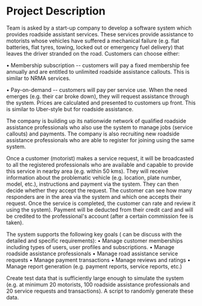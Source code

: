# Project Description

Team is asked by a start-up company to develop a software system which
provides roadside assistant services. These services provide assistance
to motorists whose vehicles have suffered a mechanical failure
(e.g. flat batteries, flat tyres, towing, locked out or emergency fuel
delivery) that leaves the driver stranded on the road. Customers can
choose either:

• Membership subscription -- customers will pay a fixed membership fee
annually and are entitled to unlimited roadside assistance callouts.
This is similar to NRMA services.

• Pay-on-demand -- customers will pay per service use. When the need
emerges (e.g. their car broke down), they will request assistance
through the system. Prices are calculated and presented to customers up
front. This is similar to Uber-style but for roadside assistance.

The company is building up its nationwide network of qualified roadside
assistance professionals who also use the system to manage jobs (service
callouts) and payments. The company is also recruiting new roadside
assistance professionals who are able to register for joining using the
same system.

Once a customer (motorist) makes a service request, it will be
broadcasted to all the registered professionals who are available and
capable to provide this service in nearby area (e.g. within 50 kms).
They will receive information about the problematic vehicle
(e.g. location, plate number, model, etc.), instructions and payment via
the system. They can then decide whether they accept the request. The
customer can see how many responders are in the area via the system and
which one accepts their request. Once the service is completed, the
customer can rate and review it using the system). Payment will be
deducted from their credit card and will be credited to the
professional's account (after a certain commission fee is taken).

The system supports the following key goals ( can be discuss with the
detailed and specific requirements): 
• Manage customer memberships including types of users, user profiles and subscriptions.
• Manage roadside assistance professionals 
• Manage road assistance service requests 
• Manage payment transactions 
• Manage reviews and ratings
• Manage report generation (e.g. payment reports, service reports, etc.)

Create test data that is sufficiently large enough to simulate the
system (e.g. at minimum 20 motorists, 100 roadside assistance
professionals and 20 service requests and transactions). A script to
randomly generate these data.
